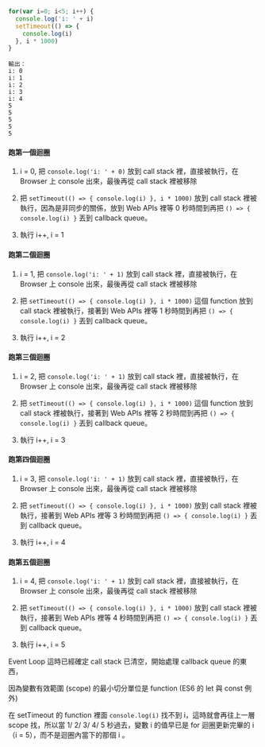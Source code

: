 ```js
for(var i=0; i<5; i++) {
  console.log('i: ' + i)
  setTimeout(() => {
    console.log(i)
  }, i * 1000)
}
```
```
輸出：
i: 0
i: 1
i: 2
i: 3
i: 4
5
5
5
5
5
```
#### 跑第一個迴圈

1. i = 0, 把 `console.log('i: ' + 0)` 放到 call stack 裡，直接被執行，在 Browser 上 console 出來，最後再從 call stack 裡被移除

2. 把 `setTimeout(() => { console.log(i) }, i * 1000)` 放到 call stack 裡被執行，因為是非同步的關係，放到 Web APIs 裡等 0 秒時間到再把 `() => { console.log(i) }` 丟到 callback queue。

3. 執行 i++, i = 1

#### 跑第二個迴圈

1. i = 1, 把 `console.log('i: ' + 1)` 放到 call stack 裡，直接被執行，在 Browser 上 console 出來，最後再從 call stack 裡被移除

2. 把 `setTimeout(() => { console.log(i) }, i * 1000)` 這個 function 放到 call stack 裡被執行，接著到  Web APIs 裡等 1 秒時間到再把 `() => { console.log(i) }` 丟到 callback queue。

3. 執行 i++, i = 2

#### 跑第三個迴圈

1. i = 2, 把 `console.log('i: ' + 1)` 放到 call stack 裡，直接被執行，在 Browser 上 console 出來，最後再從 call stack 裡被移除

2. 把 `setTimeout(() => { console.log(i) }, i * 1000)` 這個 function 放到 call stack 裡被執行，接著到  Web APIs 裡等 2 秒時間到再把 `() => { console.log(i) }` 丟到 callback queue。

3. 執行 i++, i = 3

#### 跑第四個迴圈

1. i = 3, 把 `console.log('i: ' + 1)` 放到 call stack 裡，直接被執行，在 Browser 上 console 出來，最後再從 call stack 裡被移除

2. 把 `setTimeout(() => { console.log(i) }, i * 1000)` 放到 call stack 裡被執行，接著到  Web APIs 裡等 3 秒時間到再把 `() => { console.log(i) }` 丟到 callback queue。

3. 執行 i++, i = 4

#### 跑第五個迴圈

1. i = 4, 把 `console.log('i: ' + 1)` 放到 call stack 裡，直接被執行，在 Browser 上 console 出來，最後再從 call stack 裡被移除

2. 把 `setTimeout(() => { console.log(i) }, i * 1000)` 放到 call stack 裡被執行，接著到  Web APIs 裡等 4 秒時間到再把 `() => { console.log(i) }` 丟到 callback queue。

3. 執行 i++, i = 5


Event Loop 這時已經確定 call stack 已清空，開始處理 callback queue 的東西，

因為變數有效範圍 (scope) 的最小切分單位是 function (ES6 的 let 與 const 例外)


在 setTimeout 的 function 裡面 `console.log(i)` 找不到 i，這時就會再往上一層 scope 找，所以當 1/ 2/ 3/ 4/ 5 秒過去，變數 i 的值早已是 for 迴圈更新完畢的 i （i = 5），而不是迴圈內當下的那個 i 。